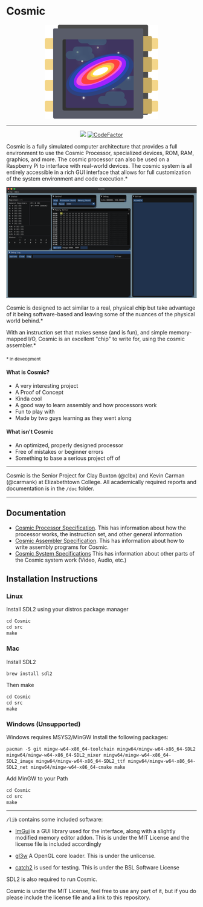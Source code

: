 # Cosmic
<p align="center">
    <a target="_blank" rel="noopener noreferrer"><img width="300" src="./doc/img/logo.png" alt="Cosmic Logo"></a>
<br></p>


----


<p align="center">
<a href="https://travis-ci.org/clbx/Cosmic"><img src="https://travis-ci.org/clbx/Cosmic.svg?branch=master"/></a>
<a href="https://www.codefactor.io/repository/github/clbx/cosmic"><img src="https://www.codefactor.io/repository/github/clbx/cosmic/badge" alt="CodeFactor" /></a>
</p>

Cosmic is a fully simulated computer architecture that provides a full environment to use the Cosmic Processor, specialized devices, ROM, RAM, graphics, and more. The cosmic processor can also be used on a Raspberry Pi to interface with real-world devices. The cosmic system is all entirely accessible in a rich GUI interface that allows for full customization of the system environment and code execution.*

<p align="center">
    <a target="_blank" rel="noopener noreferrer"><img width="800" src="./doc/img/cosmicGUI.png" alt="Cosmic GUI"></a>
<br></p>

Cosmic is designed to act similar to a real, physical chip but take advantage of it being software-based and leaving some of the nuances of the physical world behind.*

With an instruction set that makes sense (and is fun), and simple memory-mapped I/O, Cosmic is an excellent "chip" to write for, using the cosmic assembler.*

<sub>* in deveopment</sub>

#### What is Cosmic?
* A very interesting project
* A Proof of Concept
* Kinda cool
* A good way to learn assembly and how processors work
* Fun to play with
* Made by two guys learning as they went along

#### What isn't Cosmic
* An optimized, properly designed processor
* Free of mistakes or beginner errors
* Something to base a serious project off of






-----

Cosmic is the Senior Project for Clay Buxton (@clbx) and Kevin Carman (@carmank) at Elizabethtown College. All academically required reports and documentation is in the ``/doc`` folder.

----

## Documentation
* [Cosmic Processor Specification](https://github.com/clbx/Cosmic/blob/master/doc/Cosmic%20Processor%20Specifications.md). This has information about how the processor works, the instruction set, and other general information
* [Cosmic Assembler Specification](https://github.com/clbx/Cosmic/blob/master/doc/Cosmic%20Assembler%20Specifications.md). This has information about how to write assembly programs for Cosmic.
* [Cosmic System Specifications](https://github.com/clbx/Cosmic/blob/master/doc/Cosmic%20System%20Specifications.md) This has information about other parts of the Cosmic system work (Video, Audio, etc.)

## Installation Instructions

### Linux

Install SDL2 using your distros package manager
```
cd Cosmic
cd src
make
```
### Mac
Install SDL2
```
brew install sdl2
```
Then make
```
cd Cosmic
cd src
make
```

### Windows (Unsupported)
Windows requires MSYS2/MinGW
Install the following packages:
```
pacman -S git mingw-w64-x86_64-toolchain mingw64/mingw-w64-x86_64-SDL2 mingw64/mingw-w64-x86_64-SDL2_mixer mingw64/mingw-w64-x86_64-SDL2_image mingw64/mingw-w64-x86_64-SDL2_ttf mingw64/mingw-w64-x86_64-SDL2_net mingw64/mingw-w64-x86_64-cmake make
```
Add MinGW to your Path

```
cd Cosmic
cd src
make
```

----

``/lib`` contains some included software:
*  [ImGui](https://github.com/ocornut/imgui) is a GUI library used for the interface, along with a slightly modified memory editor addon. This is under the MIT License and the license file is included accordingly
* [gl3w](https://github.com/skaslev/gl3w) A OpenGL core loader. This is under the unlicense. 

* [catch2](https://github.com/catchorg/Catch2) is used for testing. This is under the BSL Software License

SDL2 is also required to run Cosmic.


Cosmic is under the MIT License, feel free to use any part of it, but if you do please include the license file and a link to this repository.
